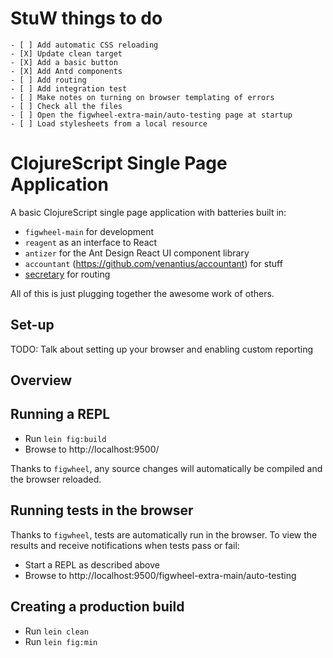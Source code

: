 # StuW things to do #

```
- [ ] Add automatic CSS reloading
- [X] Update clean target
- [X] Add a basic button
- [X] Add Antd components
- [ ] Add routing
- [ ] Add integration test
- [ ] Make notes on turning on browser templating of errors
- [ ] Check all the files
- [ ] Open the figwheel-extra-main/auto-testing page at startup
- [ ] Load stylesheets from a local resource
```

# ClojureScript Single Page Application #

A basic ClojureScript single page application with batteries built in:

- `figwheel-main` for development
- `reagent` as an interface to React
- `antizer` for the Ant Design React UI component library
- `accountant` (https://github.com/venantius/accountant) for stuff
- [secretary](https://github.com/clj-commons/secretary) for routing


All of this is just plugging together the awesome work of others.

## Set-up ##

TODO: Talk about setting up your browser and enabling custom reporting

## Overview

## Running a REPL ##

- Run `lein fig:build`
- Browse to http://localhost:9500/

Thanks to `figwheel`, any source changes will automatically be compiled and the browser reloaded.

## Running tests in the browser ##

Thanks to `figwheel`, tests are automatically run in the browser. To view the results and receive notifications when
tests pass or fail:

- Start a REPL as described above
- Browse to http://localhost:9500/figwheel-extra-main/auto-testing

## Creating a production build ##

- Run `lein clean`
- Run `lein fig:min`
